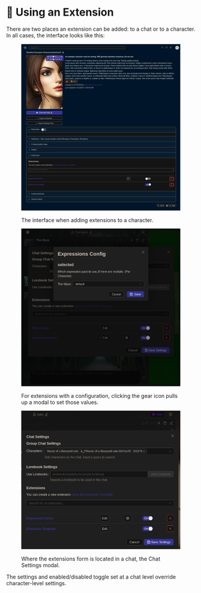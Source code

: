 # 🛞 Using an Extension

There are two places an extension can be added: to a chat or to a character. In all cases, the interface looks like this:

<div>

<figure><img src="../.gitbook/assets/Screenshot from 2024-04-19 15-01-46.png" alt=""><figcaption><p>The interface when adding extensions to a character.</p></figcaption></figure>

 

<figure><img src="../.gitbook/assets/Screenshot 2024-04-29 at 15-46-32 A private chat with The Maze (1).png" alt=""><figcaption><p>For extensions with a configuration, clicking the gear icon pulls up a modal to set those values.</p></figcaption></figure>

 

<figure><img src="../.gitbook/assets/Screenshot from 2024-04-19 15-02-32.png" alt=""><figcaption><p>Where the extensions form is located in a chat, the Chat Settings modal.</p></figcaption></figure>

</div>

The settings and enabled/disabled toggle set at a chat level override character-level settings.&#x20;
